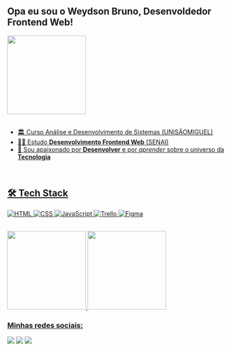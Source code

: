 ## Opa eu sou o Weydson Bruno, Desenvoldedor Frontend Web!
<div align="left">
  <a href="https://github.com/weybruno">
  <img height="180em" 
       src="https://github-readme-stats.vercel.app/api?username=weybruno&show_icons=true&theme=dracula&include_all_commits=true&count_private=true"/>
</div>

<br>
  
- 🏛  Curso Análise e Desenvolvimento de Sistemas (UNISÃOMIGUEL)
- 👨‍💻 Estudo **Desenvolvimento Frontend Web** (SENAI) 
- 🚀 Sou apaixonado por **Desenvolver** e por *aprender* sobre o universo da **Tecnologia**

<br>

## 🛠 Tech Stack

![HTML](https://img.shields.io/badge/HTML5-E34F26?style=for-the-badge&logo=html5&logoColor=white)
![CSS](https://img.shields.io/badge/CSS3-1572B6?style=for-the-badge&logo=css3&logoColor=white)
![JavaScript](https://img.shields.io/badge/JavaScript-323330?style=for-the-badge&logo=javascript&logoColor=F7DF1E)
![Trello](https://img.shields.io/badge/Trello-0052CC?style=for-the-badge&logo=trello&logoColor=white)
![Figma](https://img.shields.io/badge/Figma-F24E1E?style=for-the-badge&logo=figma&logoColor=white)
<!-- ![Angular](https://img.shields.io/badge/Angular-DD0031?style=for-the-badge&logo=angular&logoColor=white) -->

<br>

<div>
  <a href="https://github.com/weybruno">
  <img height="180em" src="https://github-readme-stats.vercel.app/api?username=weybruno&show_icons=true&theme=tokyonight&include_all_commits=true&count_private=true"/>
  <img height="180em" src="https://github-readme-stats.vercel.app/api/top-langs/?username=weybruno&layout=compact&langs_count=6&theme=tokyonight"/>
</div>
 
  ### Minhas redes sociais:
 
<div> 
  <a href="https://www.linkedin.com/in/weydsonbruno/" target="_blank"><img src="https://img.shields.io/badge/-LinkedIn-%230077B5?style=for-the-badge&logo=linkedin&logoColor=white" target="_blank"></a>
  <a href = "mailto:weydson.brunos@gmail.com"><img src="https://img.shields.io/badge/-Gmail-%23333?style=for-the-badge&logo=gmail&logoColor=white" target="_blank"></a>
  <a href="https://www.instagram.com/wbruno.ofc/" target="_blank"><img src="https://img.shields.io/badge/-Instagram-%23E4405F?style=for-the-badge&logo=instagram&logoColor=white" target="_blank"></a>

</div>

